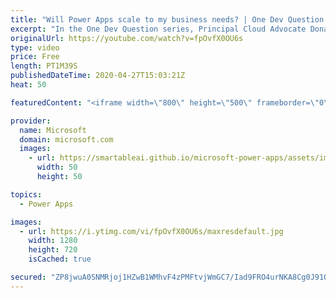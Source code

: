 ```yaml
---
title: "Will Power Apps scale to my business needs? | One Dev Question: Dona Sarkar"
excerpt: "In the One Dev Question series, Principal Cloud Advocate Dona Sarkar explains how customizable Power Apps can be and how they can work for you.    For more information, visit: https://powerapps.microsoft.com/build-powerapps/?WT.mc_id=onedevquestion-c9-donasa   Try Azure for free: https://aka.ms/TryAzure7"
originalUrl: https://youtube.com/watch?v=fpOvfX0OU6s
type: video
price: Free
length: PT1M39S
publishedDateTime: 2020-04-27T15:03:21Z
heat: 50

featuredContent: "<iframe width=\"800\" height=\"500\" frameborder=\"0\" src=\"https://www.youtube.com/embed/fpOvfX0OU6s\" allow=\"accelerometer; autoplay; encrypted-media; gyroscope; picture-in-picture\" allowfullscreen></iframe>"

provider:
  name: Microsoft
  domain: microsoft.com
  images:
    - url: https://smartableai.github.io/microsoft-power-apps/assets/images/organizations/microsoft.com-50x50.jpg
      width: 50
      height: 50

topics:
  - Power Apps

images:
  - url: https://i.ytimg.com/vi/fpOvfX0OU6s/maxresdefault.jpg
    width: 1280
    height: 720
    isCached: true

secured: "ZP8jwuA0SNMRjoj1HZwB1WMhvF4zPMFtvjWmGC7/Iad9FRO4urNKA8Cg0J91QY6O8/c0aj2ceSZvTyMo8Z5eDzIgw7cI/BZQi7fFf1k1bmTMVMnEfJsUYFHjovR/tlQRNUcEA8JdmD34NMrfahWQIarmD0S0d0k5eq3pXxCNdy+WnviFto2ica1rUwGhlth43cTMPVtqLtJD1AFfC7uxqx65CQX74EQ/4IHTFnCpwK6qGxphJdHPB1WLQe+DdpCKDPZUmPkc+MixXvLRYguM4n0MtxDpp77M0JyViexQv1r17nQUkt/TzRKl1WuV13oDUBG1mcOJod6tEQqeVJIFvT3OuUv1lJeNYzjhArapTFImhOBH0OxT7G1JPXYw4DtMFl+6WhW1wXmQWlEd55dZLGWi7oK9w9cdI7GaiKD6hEs=;eMkpRtD2K6pmKofJI8fIUA=="
---
```


